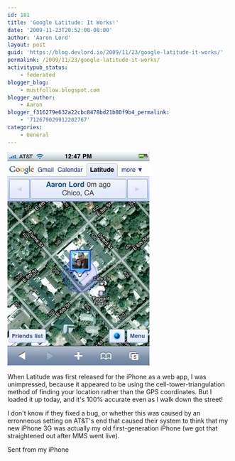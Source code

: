 ```yaml
---
id: 181
title: 'Google Latitude: It Works!'
date: '2009-11-23T20:52:00-08:00'
author: 'Aaron Lord'
layout: post
guid: 'https://blog.devlord.io/2009/11/23/google-latitude-it-works/'
permalink: /2009/11/23/google-latitude-it-works/
activitypub_status:
    - federated
blogger_blog:
    - mustfollow.blogspot.com
blogger_author:
    - Aaron
blogger_f316279e632a22cbc8478bd21b80f9b4_permalink:
    - '712679029912202767'
categories:
    - General
---
```


<p class="mobile-photo"><a href="/assets/img/2011/10/photo-797596.jpg"><img src="/assets/img/2011/10/photo-797596.jpg?w=200" border="0" alt="" /></a></p>

When Latitude was first released for the iPhone as a web app, I was unimpressed, because it appeared to be using the cell-tower-triangulation method of finding your location rather than the GPS coordinates. But I loaded it up today, and it&#039;s 100% accurate even as I walk down the street!<p>I don't know if they fixed a bug, or whether this was caused by an erronneous setting on AT&amp;T's end that caused their system to think that my new iPhone 3G was actually my old first-generation iPhone (we got that straightened out after MMS went live).

Sent from my iPhone